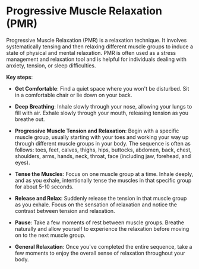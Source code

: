 # Progressive Muscle Relaxation (PMR)

Progressive Muscle Relaxation (PMR) is a relaxation technique. It involves systematically tensing and then relaxing different muscle groups to induce a state of physical and mental relaxation. PMR is often used as a stress management and relaxation tool and is helpful for individuals dealing with anxiety, tension, or sleep difficulties.

**Key steps**:

* **Get Comfortable**: Find a quiet space where you won't be disturbed. Sit in a comfortable chair or lie down on your back.

* **Deep Breathing**: Inhale slowly through your nose, allowing your lungs to fill with air. Exhale slowly through your mouth, releasing tension as you breathe out.

* **Progressive Muscle Tension and Relaxation**: Begin with a specific muscle group, usually starting with your toes and working your way up through different muscle groups in your body. The sequence is often as follows: toes, feet, calves, thighs, hips, buttocks, abdomen, back, chest, shoulders, arms, hands, neck, throat, face (including jaw, forehead, and eyes).

* **Tense the Muscles**: Focus on one muscle group at a time. Inhale deeply, and as you exhale, intentionally tense the muscles in that specific group for about 5-10 seconds.

* **Release and Relax**: Suddenly release the tension in that muscle group as you exhale. Focus on the sensation of relaxation and notice the contrast between tension and relaxation.

* **Pause**: Take a few moments of rest between muscle groups. Breathe naturally and allow yourself to experience the relaxation before moving on to the next muscle group.

* **General Relaxation**: Once you've completed the entire sequence, take a few moments to enjoy the overall sense of relaxation throughout your body.
